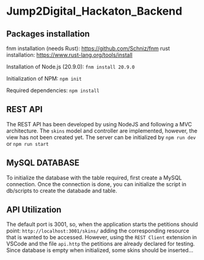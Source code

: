 # Jump2Digital_Hackaton_Backend

## Packages installation

fnm installation (needs Rust): https://github.com/Schniz/fnm
rust installation: https://www.rust-lang.org/tools/install

Installation of Node.js (20.9.0): `fnm install 20.9.0`

Initialization of NPM: `npm init`

Required dependencies: `npm install`

## REST API

The REST API has been developed by using NodeJS and following a MVC architecture. The `skins` model and controller are implemented, however, the view has not been created yet.
The server can be initialized by `npm run dev` or `npm run start`

## MySQL DATABASE

To initialize the database with the table required, first create a MySQL connection. Once the connection is done, you can initialize the script in db/scripts to create the databade and table.

## API Utilization

The default port is 3001, so, when the application starts the petitions should point: `http://localhost:3001/skins/` adding the corresponding resource that is wanted to be accessed. However, using the `REST Client` extension in VSCode and the file `api.http` the petitions are already declared for testing.
Since database is empty when initialized, some skins should be inserted...